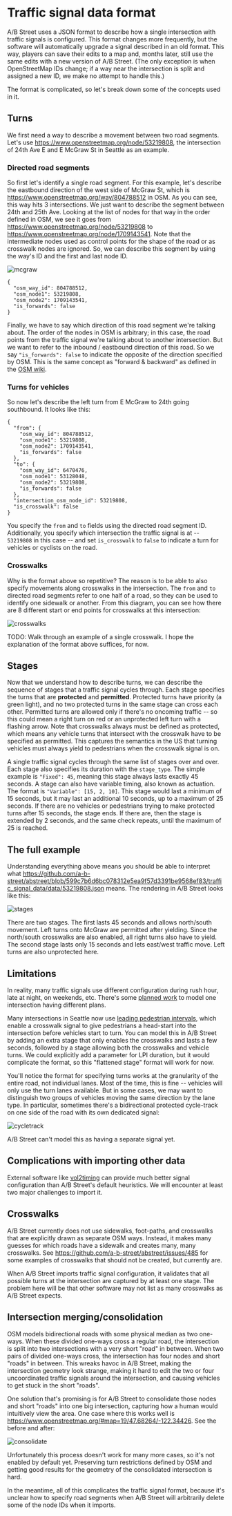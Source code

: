 # Traffic signal data format

A/B Street uses a JSON format to describe how a single intersection with traffic
signals is configured. This format changes more frequently, but the software
will automatically upgrade a signal described in an old format. This way,
players can save their edits to a map and, months later, still use the same
edits with a new version of A/B Street. (The only exception is when
OpenStreetMap IDs change; if a way near the intersection is split and assigned a
new ID, we make no attempt to handle this.)

The format is complicated, so let's break down some of the concepts used in it.

## Turns

We first need a way to describe a movement between two road segments. Let's use
<https://www.openstreetmap.org/node/53219808>, the intersection of 24th Ave E
and E McGraw St in Seattle as an example.

### Directed road segments

So first let's identify a single road segment. For this example, let's describe
the eastbound direction of the west side of McGraw St, which is
<https://www.openstreetmap.org/way/804788512> in OSM. As you can see, this way
hits 3 intersections. We just want to describe the segment between 24th and 25th
Ave. Looking at the list of nodes for that way in the order defined in OSM, we
see it goes from <https://www.openstreetmap.org/node/53219808> to
<https://www.openstreetmap.org/node/1709143541>. Note that the intermediate
nodes used as control points for the shape of the road or as crosswalk nodes are
ignored. So, we can describe this segment by using the way's ID and the first
and last node ID.

![mcgraw](mcgraw.png)

```
{
  "osm_way_id": 804788512,
  "osm_node1": 53219808,
  "osm_node2": 1709143541,
  "is_forwards": false
}
```

Finally, we have to say which direction of this road segment we're talking
about. The order of the nodes in OSM is arbitrary; in this case, the road points
from the traffic signal we're talking about to another intersection. But we want
to refer to the inbound / eastbound direction of this road. So we say
`"is_forwards": false` to indicate the opposite of the direction specified by
OSM. This is the same concept as "forward & backward" as defined in the
[OSM wiki](https://wiki.openstreetmap.org/wiki/Forward_%26_backward,_left_%26_right).

### Turns for vehicles

So now let's describe the left turn from E McGraw to 24th going southbound. It
looks like this:

```
{
  "from": {
    "osm_way_id": 804788512,
    "osm_node1": 53219808,
    "osm_node2": 1709143541,
    "is_forwards": false
  },
  "to": {
    "osm_way_id": 6470476,
    "osm_node1": 53128048,
    "osm_node2": 53219808,
    "is_forwards": false
  },
  "intersection_osm_node_id": 53219808,
  "is_crosswalk": false
}
```

You specify the `from` and `to` fields using the directed road segment ID.
Additionally, you specify which intersection the traffic signal is at --
`53219808` in this case -- and set `is_crosswalk` to `false` to indicate a turn
for vehicles or cyclists on the road.

### Crosswalks

Why is the format above so repetitive? The reason is to be able to also specify
movements along crosswalks in the intersection. The `from` and `to` directed
road segments refer to one half of a road, so they can be used to identify one
sidewalk or another. From this diagram, you can see how there are 8 different
start or end points for crosswalks at this intersection:

![crosswalks](crosswalks.png)

TODO: Walk through an example of a single crosswalk. I hope the explanation of
the format above suffices, for now.

## Stages

Now that we understand how to describe turns, we can describe the sequence of
stages that a traffic signal cycles through. Each stage specifies the turns that
are **protected** and **permitted**. Protected turns have priority (a green
light), and no two protected turns in the same stage can cross each other.
Permitted turns are allowed only if there's no oncoming traffic -- so this could
mean a right turn on red or an unprotected left turn with a flashing arrow. Note
that crosswalks always must be defined as protected, which means any vehicle
turns that intersect with the crosswalk have to be specified as permitted. This
captures the semantics in the US that turning vehicles must always yield to
pedestrians when the crosswalk signal is on.

A single traffic signal cycles through the same list of stages over and over.
Each stage also specifies its duration with the `stage_type`. The simple example
is `"Fixed": 45`, meaning this stage always lasts exactly 45 seconds. A stage
can also have variable timing, also known as actuation. The format is
`"Variable": [15, 2, 10]`. This stage would last a minimum of 15 seconds, but it
may last an additional 10 seconds, up to a maximum of 25 seconds. If there are
no vehicles or pedestrians trying to make protected turns after 15 seconds, the
stage ends. If there are, then the stage is extended by 2 seconds, and the same
check repeats, until the maximum of 25 is reached.

## The full example

Understanding everything above means you should be able to interpret what
<https://github.com/a-b-street/abstreet/blob/599c7b6d6bc078312e5ea9f57d3391be9568ef83/traffic_signal_data/data/53219808.json>
means. The rendering in A/B Street looks like this:

![stages](stages.png)

There are two stages. The first lasts 45 seconds and allows north/south
movement. Left turns onto McGraw are permitted after yielding. Since the
north/south crosswalks are also enabled, all right turns also have to yield. The
second stage lasts only 15 seconds and lets east/west traffic move. Left turns
are also unprotected here.

## Limitations

In reality, many traffic signals use different configuration during rush hour,
late at night, on weekends, etc. There's some
[planned work](https://github.com/a-b-street/abstreet/issues/447) to model one
intersection having different plans.

Many intersections in Seattle now use
[leading pedestrian intervals](https://nacto.org/publication/urban-street-design-guide/intersection-design-elements/traffic-signals/leading-pedestrian-interval/),
which enable a crosswalk signal to give pedestrians a head-start into the
intersection before vehicles start to turn. You can model this in A/B Street by
adding an extra stage that only enables the crosswalks and lasts a few seconds,
followed by a stage allowing both the crosswalks and vehicle turns. We could
explicitly add a parameter for LPI duration, but it would complicate the format,
so this "flattened stage" format will work for now.

You'll notice the format for specifying turns works at the granularity of the
entire road, not individual lanes. Most of the time, this is fine -- vehicles
will only use the turn lanes available. But in some cases, we may want to
distinguish two groups of vehicles moving the same direction by the lane type.
In particular, sometimes there's a bidirectional protected cycle-track on one
side of the road with its own dedicated signal:

![cycletrack](cycletrack.png)

A/B Street can't model this as having a separate signal yet.

## Complications with importing other data

External software like
[vol2timing](https://github.com/asu-trans-ai-lab/data2timing) can provide much
better signal configuration than A/B Street's default heuristics. We will
encounter at least two major challenges to import it.

## Crosswalks

A/B Street currently does not use sidewalks, foot-paths, and crosswalks that are
explicitly drawn as separate OSM ways. Instead, it makes many guesses for which
roads have a sidewalk and creates many, many crosswalks. See
<https://github.com/a-b-street/abstreet/issues/485> for some examples of
crosswalks that should not be created, but currently are.

When A/B Street imports traffic signal configuration, it validates that all
possible turns at the intersection are captured by at least one stage. The
problem here will be that other software may not list as many crosswalks as A/B
Street expects.

## Intersection merging/consolidation

OSM models bidirectional roads with some physical median as two one-ways. When
these divided one-ways cross a regular road, the intersection is split into two
intersections with a very short "road" in between. When two pairs of divided
one-ways cross, the intersection has four nodes and short "roads" in between.
This wreaks havoc in A/B Street, making the intersection geometry look strange,
making it hard to edit the two or four uncoordinated traffic signals around the
intersection, and causing vehicles to get stuck in the short "roads".

One solution that's promising is for A/B Street to consolidate those nodes and
short "roads" into one big intersection, capturing how a human would intuitively
view the area. One case where this works well is
<https://www.openstreetmap.org/#map=19/47.68264/-122.34426>. See the before and
after:

![consolidate](consolidate.png)

Unfortunately this process doesn't work for many more cases, so it's not enabled
by default yet. Preserving turn restrictions defined by OSM and getting good
results for the geometry of the consolidated intersection is hard.

In the meantime, all of this complicates the traffic signal format, because it's
unclear how to specify road segments when A/B Street will arbitrarily delete
some of the node IDs when it imports.
